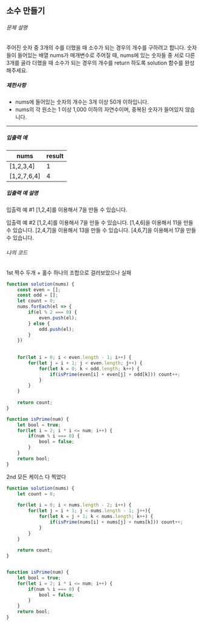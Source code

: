 ## 소수 만들기



###### 문제 설명

주어진 숫자 중 3개의 수를 더했을 때 소수가 되는 경우의 개수를 구하려고 합니다. 숫자들이 들어있는 배열 nums가 매개변수로 주어질 때, nums에 있는 숫자들 중 서로 다른 3개를 골라 더했을 때 소수가 되는 경우의 개수를 return 하도록 solution 함수를 완성해주세요.

##### 제한사항

- nums에 들어있는 숫자의 개수는 3개 이상 50개 이하입니다.
- nums의 각 원소는 1 이상 1,000 이하의 자연수이며, 중복된 숫자가 들어있지 않습니다.

------

##### 입출력 예

| nums        | result |
| ----------- | ------ |
| [1,2,3,4]   | 1      |
| [1,2,7,6,4] | 4      |

##### 입출력 예 설명

입출력 예 #1
[1,2,4]를 이용해서 7을 만들 수 있습니다.

입출력 예 #2
[1,2,4]를 이용해서 7을 만들 수 있습니다.
[1,4,6]을 이용해서 11을 만들 수 있습니다.
[2,4,7]을 이용해서 13을 만들 수 있습니다.
[4,6,7]을 이용해서 17을 만들 수 있습니다.





###### 나의 코드

1st 짝수 두개 + 홀수 하나의 조합으로 걸러보았으나 실패

```javascript
function solution(nums) {
    const even = [];
    const odd = [];
    let count = 0;
    nums.forEach(el => {
        if(el % 2 === 0) {
            even.push(el);
        } else {
            odd.push(el);
        }
    })
    
    
    for(let i = 0; i < even.length - 1; i++) {
        for(let j = i + 1; j < even.length; j++) {
            for(let k = 0; k < odd.length; k++) {
                if(isPrime(even[i] + even[j] + odd[k])) count++;
            }
        }
    }
    
    return count;
}

function isPrime(num) {
    let bool = true;
    for(let i = 2; i * i <= num; i++) {
        if(num % i === 0) {
            bool = false;
        }
    }
    return bool;
}
```



2nd 모든 케이스 다 찍었다

```javascript
function solution(nums) {
    let count = 0;
    
    for(let i = 0; i < nums.length - 2; i++) {
        for(let j = i + 1; j < nums.length - 1; j++){
            for(let k = j + 1; k < nums.length; k++) {
                if(isPrime(nums[i] + nums[j] + nums[k])) count++;
            }
        }
    }
    
    return count;
}


function isPrime(num) {
    let bool = true;
    for(let i = 2; i * i <= num; i++) {
        if(num % i === 0) {
            bool = false;
        }
    }
    return bool;
}
```

